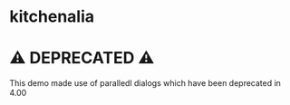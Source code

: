 # kitchenalia
# :warning: DEPRECATED :warning:

This demo made use of paralledl dialogs which have been deprecated in 4.00
